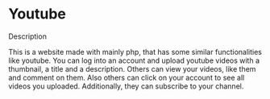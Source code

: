 # Youtube
Description


This is a website made with mainly php, that has some similar functionalities like youtube. You can log into an account and upload youtube videos with a thumbnail, a title and a description. Others can view your videos, like them and comment on them. Also others can click on your account to see all videos you uploaded. Additionally, they can subscribe to your channel.
